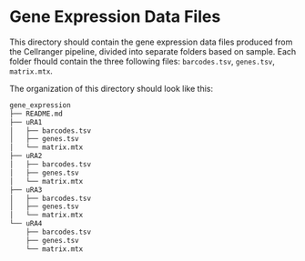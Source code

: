 # Gene Expression Data Files
This directory should contain the gene expression data files produced from the Cellranger pipeline, divided into separate folders based on sample. Each folder fhould contain the three following files: ```barcodes.tsv```, ```genes.tsv```, ```matrix.mtx```. 

The organization of this directory should look like this: 
```bash
gene_expression
├── README.md
├── uRA1
│   ├── barcodes.tsv
│   ├── genes.tsv
│   └── matrix.mtx
├── uRA2
│   ├── barcodes.tsv
│   ├── genes.tsv
│   └── matrix.mtx
├── uRA3
│   ├── barcodes.tsv
│   ├── genes.tsv
│   └── matrix.mtx
└── uRA4
    ├── barcodes.tsv
    ├── genes.tsv
    └── matrix.mtx
```
